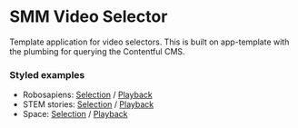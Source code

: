 
# SMM Video Selector

Template application for video selectors.
This is built on app-template with the plumbing for querying the Contentful CMS.

### Styled examples
- Robosapiens: [Selection](https://d.pr/i/02EIas) / [Playback](https://d.pr/i/nwhD1j)
- STEM stories: [Selection](https://d.pr/i/8UjEfW) / [Playback](https://d.pr/i/g1RDmq)
- Space: [Selection](https://d.pr/i/5zd3w0) / [Playback](https://d.pr/i/uhjAN0)
